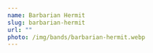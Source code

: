 ```yaml
---
name: Barbarian Hermit
slug: barbarian-hermit
url: ""
photo: /img/bands/barbarian-hermit.webp
---
```

